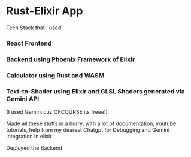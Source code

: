 # Rust-Elixir App

Tech Stack that I used
### React Frontend 
### Backend using Phoenix Framework of Elixir 
### Calculator using Rust and WASM
### Text-to-Shader using Elixir and GLSL Shaders generated via Gemini API 
(I used Gemini cuz OFCOURSE its freee!)

Made all these stuffs in a hurry, with a lot of documentation, youtube tutorials, help from my dearest Chatgpt for Debugging and Gemini integration in elixir 

Deployed the Backend 


